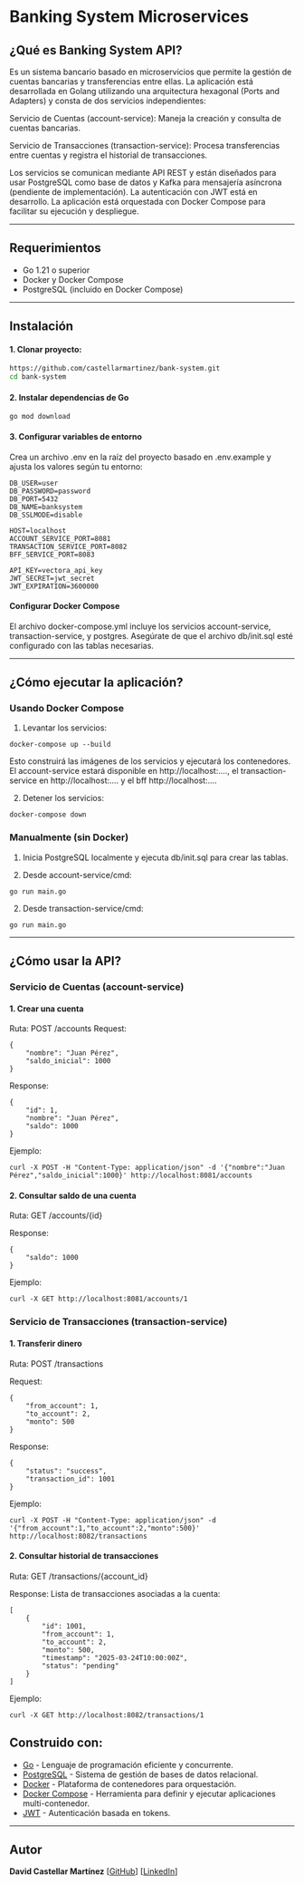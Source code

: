 # Banking System Microservices

## ¿Qué es Banking System API?
Es un sistema bancario basado en microservicios que permite la gestión de cuentas bancarias y transferencias entre ellas. La aplicación está desarrollada en Golang utilizando una arquitectura hexagonal (Ports and Adapters) y consta de dos servicios independientes:

Servicio de Cuentas (account-service): Maneja la creación y consulta de cuentas bancarias.

Servicio de Transacciones (transaction-service): Procesa transferencias entre cuentas y registra el historial de transacciones.

Los servicios se comunican mediante API REST y están diseñados para usar PostgreSQL como base de datos y Kafka para mensajería asíncrona (pendiente de implementación). La autenticación con JWT está en desarrollo. La aplicación está orquestada con Docker Compose para facilitar su ejecución y despliegue.

---
## Requerimientos

- Go 1.21 o superior
- Docker y Docker Compose
- PostgreSQL (incluido en Docker Compose)

---
## Instalación

#### 1. Clonar proyecto: 

```bash
https://github.com/castellarmartinez/bank-system.git
cd bank-system
```

#### 2. Instalar dependencias de Go

```
go mod download
```

#### 3. Configurar variables de entorno

Crea un archivo .env en la raíz del proyecto basado en .env.example y ajusta los valores según tu entorno:

```
DB_USER=user
DB_PASSWORD=password
DB_PORT=5432
DB_NAME=banksystem
DB_SSLMODE=disable

HOST=localhost
ACCOUNT_SERVICE_PORT=8081
TRANSACTION_SERVICE_PORT=8082
BFF_SERVICE_PORT=8083

API_KEY=vectora_api_key
JWT_SECRET=jwt_secret
JWT_EXPIRATION=3600000
```

#### Configurar Docker Compose

El archivo docker-compose.yml incluye los servicios account-service, transaction-service, y postgres. Asegúrate de que el archivo db/init.sql esté configurado con las tablas necesarias.

---
## ¿Cómo ejecutar la aplicación?

### Usando Docker Compose

1. Levantar los servicios:

```
docker-compose up --build
```

Esto construirá las imágenes de los servicios y ejecutará los contenedores. El account-service estará disponible en http://localhost:...., el transaction-service en http://localhost:.... y el bff http://localhost:....

2. Detener los servicios:

```
docker-compose down
```

### Manualmente (sin Docker)

1. Inicia PostgreSQL localmente y ejecuta db/init.sql para crear las tablas.

2. Desde account-service/cmd:

```
go run main.go
```

2. Desde transaction-service/cmd:

```
go run main.go
```

---
## ¿Cómo usar la API?

### Servicio de Cuentas (account-service)

#### 1. Crear una cuenta
 
Ruta: POST /accounts
Request: 

```
{
    "nombre": "Juan Pérez",
    "saldo_inicial": 1000
}
```


Response: 

```
{
    "id": 1,
    "nombre": "Juan Pérez",
    "saldo": 1000
}
```


Ejemplo:

```
curl -X POST -H "Content-Type: application/json" -d '{"nombre":"Juan Pérez","saldo_inicial":1000}' http://localhost:8081/accounts
```


#### 2. Consultar saldo de una cuenta

Ruta: GET /accounts/{id}

Response: 

```
{
    "saldo": 1000
}
```


Ejemplo:

```
curl -X GET http://localhost:8081/accounts/1
```

### Servicio de Transacciones (transaction-service)

#### 1. Transferir dinero
 
Ruta: POST /transactions

Request: 

```
{
    "from_account": 1,
    "to_account": 2,
    "monto": 500
}
```


Response: 

```
{
    "status": "success",
    "transaction_id": 1001
}
```


Ejemplo:

```
curl -X POST -H "Content-Type: application/json" -d '{"from_account":1,"to_account":2,"monto":500}' http://localhost:8082/transactions
```


#### 2. Consultar historial de transacciones

Ruta: GET /transactions/{account_id}

Response: Lista de transacciones asociadas a la cuenta:


```
[
    {
        "id": 1001,
        "from_account": 1,
        "to_account": 2,
        "monto": 500,
        "timestamp": "2025-03-24T10:00:00Z",
        "status": "pending"
    }
]
```


Ejemplo:

```
curl -X GET http://localhost:8082/transactions/1
```

## Construido con: 

- [Go](https://go.dev/) - Lenguaje de programación eficiente y concurrente.
- [PostgreSQL](https://www.postgresql.org/) - Sistema de gestión de bases de datos relacional.
- [Docker](https://www.docker.com/) - Plataforma de contenedores para orquestación.
- [Docker Compose](https://docs.docker.com/compose/) -  Herramienta para definir y ejecutar aplicaciones multi-contenedor.
- [JWT](https://jwt.io/) - Autenticación basada en tokens.

---
## Autor 
**David Castellar Martínez** [[GitHub](https://github.com/castellarmartinez/)]
[[LinkedIn](https://www.linkedin.com/in/castellarmartinez/)]

